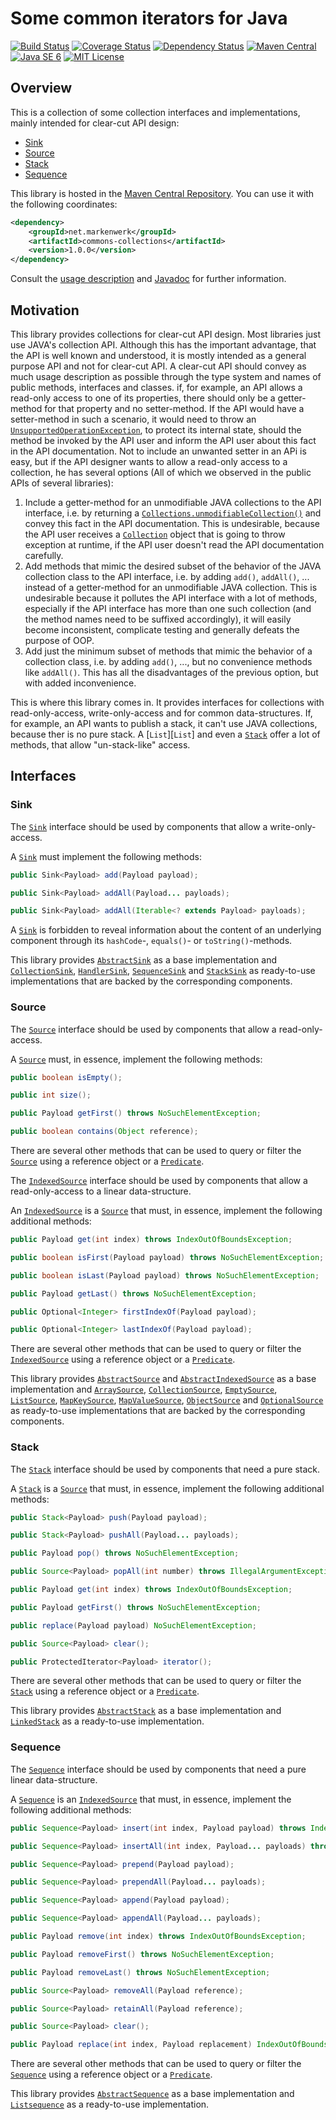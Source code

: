 # Some common iterators for Java

[![Build Status](https://travis-ci.org/markenwerk/java-commons-collections.svg?branch=master)](https://travis-ci.org/markenwerk/java-commons-iterators)
[![Coverage Status](https://coveralls.io/repos/markenwerk/java-commons-collections/badge.svg?branch=master&service=github)](https://coveralls.io/github/markenwerk/java-commons-collections?branch=master)
[![Dependency Status](https://www.versioneye.com/user/projects/564dd82a771e41003f000001/badge.svg)](https://www.versioneye.com/user/projects/564dd82a771e41003f000001)
[![Maven Central](https://maven-badges.herokuapp.com/maven-central/net.markenwerk/commons-collections/badge.svg)](https://maven-badges.herokuapp.com/maven-central/net.markenwerk/commons-iterators)
[![Java SE 6](https://img.shields.io/badge/java-SE_6-brightgreen.svg)](http://docs.oracle.com/javase/8/docs/api/)
[![MIT License](https://img.shields.io/badge/license-MIT-brightgreen.svg)](https://github.com/markenwerk/java-commons-iterators/blob/master/LICENSE)

## Overview

This is a collection of some collection interfaces and implementations, mainly intended for clear-cut API design:

- [Sink](#sink)
- [Source](#source)
- [Stack](#stack)
- [Sequence](#sequence)

This library is hosted in the [Maven Central Repository](https://maven-badges.herokuapp.com/maven-central/net.markenwerk/commons-collections). You can use it with the following coordinates:

```xml
<dependency>
	<groupId>net.markenwerk</groupId>
	<artifactId>commons-collections</artifactId>
	<version>1.0.0</version>
</dependency>
```

Consult the [usage description](#usage) and [Javadoc](https://markenwerk.github.io/java-commons-collections/index.html) for further information.

## Motivation

This library provides collections for clear-cut API design. Most libraries just use JAVA's collection API. Although this has the important advantage, that the API is well known and understood, it is mostly intended as a general purpose API and not for clear-cut API. A clear-cut API should convey as much usage description as possible through the type system and names of public methods, interfaces and classes. if, for example, an API allows a read-only access to one of its properties, there should only be a getter-method for that property and no setter-method. If the API would have a setter-method in such a scenario, it would need to throw an [`UnsupportedOperationException`][UnsupportedOperationException], to protect its internal state, should the method be invoked by the API user and inform the API user about this fact in the API documentation. Not to include an unwanted setter in an APi is easy, but if the API designer wants to allow a read-only access to a collection, he has several options (All of which we observed in the public APIs of several libraries):

1. Include a getter-method for an unmodifiable JAVA collections to the API interface, i.e. by returning a [`Collections.unmodifiableCollection()`](https://docs.oracle.com/javase/8/docs/api/java/util/Collections.html#unmodifiableCollection(java.util.Collection)) and convey this fact in the API documentation. This is undesirable, because the API user receives a [`Collection`][Collection] object that is going to throw exception at runtime, if the API user doesn't read the API documentation carefully.
2. Add methods that mimic the desired subset of the behavior of the JAVA collection class to the API interface, i.e. by adding `add()`, `addAll()`, ... instead of a getter-method for an unmodifiable JAVA collection. This is undesirable because it pollutes the API interface with a lot of methods, especially if the API interface has more than one such collection (and the method names need to be suffixed accordingly), it will easily become inconsistent, complicate testing and generally defeats the purpose of OOP.
3. Add just the minimum subset of methods that mimic the behavior of a collection class, i.e. by adding `add()`, ..., but no convenience methods like `addAll()`. This has all the disadvantages of the previous option, but with added inconvenience.

This is where this library comes in. It provides interfaces for collections with read-only-access, write-only-access and for common data-structures. If, for example, an API wants to publish a stack, it can't use JAVA collections, because ther is no pure stack. A [`List`][`List`] and even a [`Stack`](http://docs.oracle.com/javase/8/docs/api/index.html?java/util/List.html) offer a lot of methods, that allow "un-stack-like" access. 

## Interfaces

### Sink

The [`Sink`][Sink] interface should be used by components that allow a write-only-access. 

A [`Sink`][Sink] must implement the following methods:

```java
public Sink<Payload> add(Payload payload);

public Sink<Payload> addAll(Payload... payloads);

public Sink<Payload> addAll(Iterable<? extends Payload> payloads);
```

A [`Sink`][Sink] is forbidden to reveal information about the content of an underlying component through its `hashCode`-, `equals()`- or `toString()`-methods.

This library provides [`AbstractSink`][AbstractSink] as a base implementation and [`CollectionSink`][CollectionSink],  [`HandlerSink`][HandlerSink], [`SequenceSink`][SequenceSink] and [`StackSink`][StackSink] as ready-to-use implementations that are backed by the corresponding components.

### Source

The [`Source`][Source] interface should be used by components that allow a read-only-access. 

A [`Source`][Source] must, in essence, implement the following methods:

```java
public boolean isEmpty();

public int size();

public Payload getFirst() throws NoSuchElementException;

public boolean contains(Object reference);
```

There are several other methods that can be used to query or filter the [`Source`][Source] using a reference object or a [`Predicate`][Predicate]. 

The [`IndexedSource`][IndexedSource] interface should be used by components that allow a read-only-access to a linear data-structure. 

An [`IndexedSource`][IndexedSource] is a [`Source`][Source] that must, in essence, implement the following additional methods:

```java
public Payload get(int index) throws IndexOutOfBoundsException;

public boolean isFirst(Payload payload) throws NoSuchElementException;

public boolean isLast(Payload payload) throws NoSuchElementException;

public Payload getLast() throws NoSuchElementException;

public Optional<Integer> firstIndexOf(Payload payload);

public Optional<Integer> lastIndexOf(Payload payload);
```

There are several other methods that can be used to query or filter the [`IndexedSource`][IndexedSource] using a reference object or a [`Predicate`][Predicate]. 

This library provides [`AbstractSource`][AbstractSource] and [`AbstractIndexedSource`][AbstractIndexedSource] as a base implementation and [`ArraySource`][ArraySource],  [`CollectionSource`][CollectionSource], [`EmptySource`][EmptySource],  [`ListSource`][ListSource], [`MapKeySource`][MapKeySource], [`MapValueSource`][MapValueSource], [`ObjectSource`][ObjectSource] and [`OptionalSource`][OptionalSource] as ready-to-use implementations that are backed by the corresponding components.

### Stack

The [`Stack`][Stack] interface should be used by components that need a pure stack. 

A [`Stack`][Stack] is a [`Source`][Source] that must, in essence, implement the following additional methods:

```java
public Stack<Payload> push(Payload payload);

public Stack<Payload> pushAll(Payload... payloads);

public Payload pop() throws NoSuchElementException;

public Source<Payload> popAll(int number) throws IllegalArgumentException;

public Payload get(int index) throws IndexOutOfBoundsException;

public Payload getFirst() throws NoSuchElementException;

public replace(Payload payload) NoSuchElementException;

public Source<Payload> clear();

public ProtectedIterator<Payload> iterator();
```

There are several other methods that can be used to query or filter the [`Stack`][Stack] using a reference object or a [`Predicate`][Predicate]. 

This library provides [`AbstractStack`][AbstractStack] as a base implementation and [`LinkedStack`][LinkedStack] as a ready-to-use implementation.

### Sequence

The [`Sequence`][Sequence] interface should be used by components that need a pure linear data-structure. 

A [`Sequence`][Sequence] is an [`IndexedSource`][IndexedSource] that must, in essence, implement the following additional methods:

```java
public Sequence<Payload> insert(int index, Payload payload) throws IndexOutOfBoundsException;

public Sequence<Payload> insertAll(int index, Payload... payloads) throws IndexOutOfBoundsException;

public Sequence<Payload> prepend(Payload payload);

public Sequence<Payload> prependAll(Payload... payloads);

public Sequence<Payload> append(Payload payload);

public Sequence<Payload> appendAll(Payload... payloads);

public Payload remove(int index) throws IndexOutOfBoundsException;

public Payload removeFirst() throws NoSuchElementException;

public Payload removeLast() throws NoSuchElementException;

public Source<Payload> removeAll(Payload reference);

public Source<Payload> retainAll(Payload reference);

public Source<Payload> clear();

public Payload replace(int index, Payload replacement) IndexOutOfBoundsException;
```

There are several other methods that can be used to query or filter the [`Sequence`][Sequence] using a reference object or a [`Predicate`][Predicate]. 

This library provides [`AbstractSequence`][AbstractSequence] as a base implementation and [`Listsequence`][Listsequence] as a ready-to-use implementation.

[AbstractSink]: https://markenwerk.github.io/java-commons-collections/index.html?net/markenwerk/commons/collections/sinks/AbstractSink.html
[CollectionSink]: https://markenwerk.github.io/java-commons-collections/index.html?net/markenwerk/commons/collections/sinks/CollectionSink.html
[HandlerSink]: https://markenwerk.github.io/java-commons-collections/index.html?net/markenwerk/commons/collections/sinks/HandlerSink.html
[SequenceSink]: https://markenwerk.github.io/java-commons-collections/index.html?net/markenwerk/commons/collections/sinks/Sink.html
[SequenceSink]: https://markenwerk.github.io/java-commons-collections/index.html?net/markenwerk/commons/collections/sinks/Sink.html
[Sink]: https://markenwerk.github.io/java-commons-collections/index.html?net/markenwerk/commons/collections/sinks/Sink.html
[StackSink]: https://markenwerk.github.io/java-commons-collections/index.html?net/markenwerk/commons/collections/sinks/StackSink.html

[AbstractIndexedSource]: https://markenwerk.github.io/java-commons-collections/index.html?net/markenwerk/commons/collections/sources/AbstractIndexedSource.html
[AbstractSource]: https://markenwerk.github.io/java-commons-collections/index.html?net/markenwerk/commons/collections/sources/AbstractSource.html
[ArraySource]: https://markenwerk.github.io/java-commons-collections/index.html?net/markenwerk/commons/collections/sources/ArraySource.html
[CollectionSource]: https://markenwerk.github.io/java-commons-collections/index.html?net/markenwerk/commons/collections/sources/CollectionSource.html
[EmptySource]: https://markenwerk.github.io/java-commons-collections/index.html?net/markenwerk/commons/collections/sources/EmptySource.html
[IndexedSource]: https://markenwerk.github.io/java-commons-collections/index.html?net/markenwerk/commons/collections/sources/IndexedSource.html
[ListSource]: https://markenwerk.github.io/java-commons-collections/index.html?net/markenwerk/commons/collections/sources/ListSource.html
[MapKeySource]: https://markenwerk.github.io/java-commons-collections/index.html?net/markenwerk/commons/collections/sources/Source.html
[MapKeySource]: https://markenwerk.github.io/java-commons-collections/index.html?net/markenwerk/commons/collections/sources/Source.html
[MapValueSource]: https://markenwerk.github.io/java-commons-collections/index.html?net/markenwerk/commons/collections/sources/Source.html
[MapValueSource]: https://markenwerk.github.io/java-commons-collections/index.html?net/markenwerk/commons/collections/sources/Source.html
[ObjectSource]: https://markenwerk.github.io/java-commons-collections/index.html?net/markenwerk/commons/collections/sources/ObjectSource.html
[OptionalSource]: https://markenwerk.github.io/java-commons-collections/index.html?net/markenwerk/commons/collections/sources/OptionalSource.html
[Source]: https://markenwerk.github.io/java-commons-collections/index.html?net/markenwerk/commons/collections/sources/Source.html

[AbstractStack]: https://markenwerk.github.io/java-commons-collections/index.html?net/markenwerk/commons/collections/stacks/AbstractStack.html
[LinkedStack]: https://markenwerk.github.io/java-commons-collections/index.html?net/markenwerk/commons/collections/stacks/LinkedStack.html
[Stack]: https://markenwerk.github.io/java-commons-collections/index.html?net/markenwerk/commons/collections/stacks/Stack.html

[AbstractSequence]: https://markenwerk.github.io/java-commons-collections/index.html?net/markenwerk/commons/collections/sequences/AbstractSequence.html
[ListSequence]: https://markenwerk.github.io/java-commons-collections/index.html?net/markenwerk/commons/collections/sequences/ListSequence.html
[Sequence]: https://markenwerk.github.io/java-commons-collections/index.html?net/markenwerk/commons/collections/sequences/Sequence.html

[Handler]: https://markenwerk.github.io/java-commons-interfaces/index.html?net/markenwerk/commons/interfaces/Handler.html
[Predicate]: https://markenwerk.github.io/java-commons-interfaces/index.html?net/markenwerk/commons/interfaces/Predicate.html

[Collection]: https://docs.oracle.com/javase/8/docs/api/index.html?java/util/Collection.html
[List]: http://docs.oracle.com/javase/8/docs/api/index.html?java/util/List.html
[UnsupportedOperationException]: https://docs.oracle.com/javase/8/docs/api/index.html?java/lang/UnsupportedOperationException.html